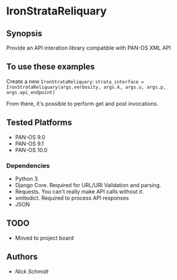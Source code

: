 # IronStrataReliquary

## Synopsis

Provide an API interation library compatible with PAN-OS XML API

## To use these examples

Create a new `IronStrataReliquary`:
`strata_interface = IronStrataReliquary(args.verbosity, args.k, args.u, args.p, args.api_endpoint)`

From there, it's possible to perform get and post invocations.

## Tested Platforms

- PAN-OS 9.0
- PAN-OS 9.1
- PAN-OS 10.0

### Dependencies

- Python 3.
- Django Core. Required for URL/URI Validation and parsing.
- Requests. You can't really make API calls without it.
- xmltodict. Required to process API responses
- JSON

## TODO

- Moved to project board

## Authors

- *Nick Schmidt*
